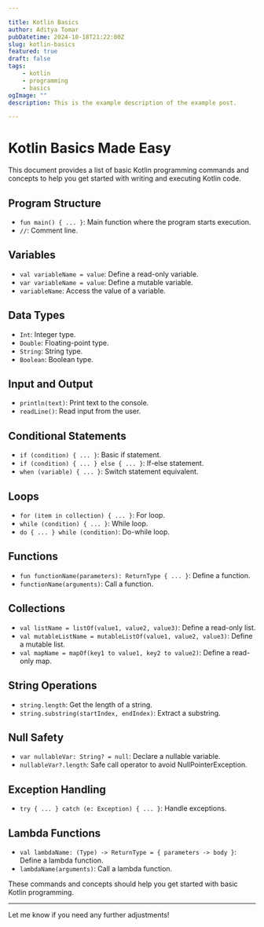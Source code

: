 ```yaml
---

title: Kotlin Basics  
author: Aditya Tomar  
pubDatetime: 2024-10-18T21:22:00Z  
slug: kotlin-basics  
featured: true  
draft: false  
tags:  
    - kotlin  
    - programming  
    - basics  
ogImage: ""  
description: This is the example description of the example post.  

---
```


# Kotlin Basics Made Easy

This document provides a list of basic Kotlin programming commands and concepts to help you get started with writing and executing Kotlin code.

## Program Structure
- `fun main() { ... }`: Main function where the program starts execution.
- `//`: Comment line.

## Variables
- `val variableName = value`: Define a read-only variable.
- `var variableName = value`: Define a mutable variable.
- `variableName`: Access the value of a variable.

## Data Types
- `Int`: Integer type.
- `Double`: Floating-point type.
- `String`: String type.
- `Boolean`: Boolean type.

## Input and Output
- `println(text)`: Print text to the console.
- `readLine()`: Read input from the user.

## Conditional Statements
- `if (condition) { ... }`: Basic if statement.
- `if (condition) { ... } else { ... }`: If-else statement.
- `when (variable) { ... }`: Switch statement equivalent.

## Loops
- `for (item in collection) { ... }`: For loop.
- `while (condition) { ... }`: While loop.
- `do { ... } while (condition)`: Do-while loop.

## Functions
- `fun functionName(parameters): ReturnType { ... }`: Define a function.
- `functionName(arguments)`: Call a function.

## Collections
- `val listName = listOf(value1, value2, value3)`: Define a read-only list.
- `val mutableListName = mutableListOf(value1, value2, value3)`: Define a mutable list.
- `val mapName = mapOf(key1 to value1, key2 to value2)`: Define a read-only map.

## String Operations
- `string.length`: Get the length of a string.
- `string.substring(startIndex, endIndex)`: Extract a substring.

## Null Safety
- `var nullableVar: String? = null`: Declare a nullable variable.
- `nullableVar?.length`: Safe call operator to avoid NullPointerException.

## Exception Handling
- `try { ... } catch (e: Exception) { ... }`: Handle exceptions.

## Lambda Functions
- `val lambdaName: (Type) -> ReturnType = { parameters -> body }`: Define a lambda function.
- `lambdaName(arguments)`: Call a lambda function.

These commands and concepts should help you get started with basic Kotlin programming.

--- 

Let me know if you need any further adjustments!
